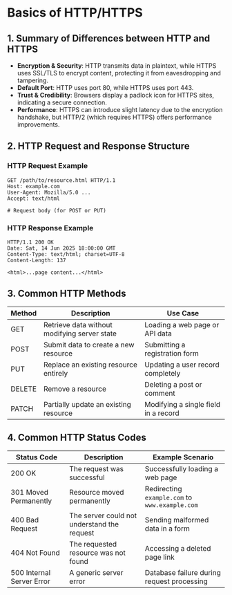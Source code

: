 # Basics of HTTP/HTTPS

## 1. Summary of Differences between HTTP and HTTPS

* **Encryption & Security**: HTTP transmits data in plaintext, while HTTPS uses SSL/TLS to encrypt content, protecting it from eavesdropping and tampering.
* **Default Port**: HTTP uses port 80, while HTTPS uses port 443.
* **Trust & Credibility**: Browsers display a padlock icon for HTTPS sites, indicating a secure connection.
* **Performance**: HTTPS can introduce slight latency due to the encryption handshake, but HTTP/2 (which requires HTTPS) offers performance improvements.

## 2. HTTP Request and Response Structure

### HTTP Request Example

```http
GET /path/to/resource.html HTTP/1.1
Host: example.com
User-Agent: Mozilla/5.0 ...
Accept: text/html

# Request body (for POST or PUT)
```

### HTTP Response Example

```http
HTTP/1.1 200 OK
Date: Sat, 14 Jun 2025 18:00:00 GMT
Content-Type: text/html; charset=UTF-8
Content-Length: 137

<html>...page content...</html>
```

## 3. Common HTTP Methods

| Method | Description                                  | Use Case                             |
| ------ | -------------------------------------------- | ------------------------------------ |
| GET    | Retrieve data without modifying server state | Loading a web page or API data       |
| POST   | Submit data to create a new resource         | Submitting a registration form       |
| PUT    | Replace an existing resource entirely        | Updating a user record completely    |
| DELETE | Remove a resource                            | Deleting a post or comment           |
| PATCH  | Partially update an existing resource        | Modifying a single field in a record |

## 4. Common HTTP Status Codes

| Status Code               | Description                                 | Example Scenario                               |
| ------------------------- | ------------------------------------------- | ---------------------------------------------- |
| 200 OK                    | The request was successful                  | Successfully loading a web page                |
| 301 Moved Permanently     | Resource moved permanently                  | Redirecting `example.com` to `www.example.com` |
| 400 Bad Request           | The server could not understand the request | Sending malformed data in a form               |
| 404 Not Found             | The requested resource was not found        | Accessing a deleted page link                  |
| 500 Internal Server Error | A generic server error                      | Database failure during request processing     |
